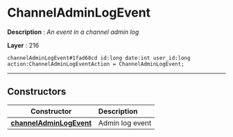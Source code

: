# ChannelAdminLogEvent

**Description** : *An event in a channel admin log*

**Layer** : 216

```tl
channelAdminLogEvent#1fad68cd id:long date:int user_id:long action:ChannelAdminLogEventAction = ChannelAdminLogEvent;
```

---

## Constructors

| Constructor | Description |
| :---: | :--- |
| [**channelAdminLogEvent**](constructor/channelAdminLogEvent) | Admin log event |